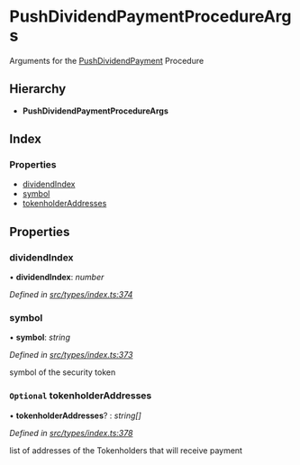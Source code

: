 # PushDividendPaymentProcedureArgs

Arguments for the [PushDividendPayment](../enums/_types_index_.proceduretype.md#pushdividendpayment) Procedure

## Hierarchy

* **PushDividendPaymentProcedureArgs**

## Index

### Properties

* [dividendIndex](_types_index_.pushdividendpaymentprocedureargs.md#dividendindex)
* [symbol](_types_index_.pushdividendpaymentprocedureargs.md#symbol)
* [tokenholderAddresses](_types_index_.pushdividendpaymentprocedureargs.md#optional-tokenholderaddresses)

## Properties

### dividendIndex

• **dividendIndex**: _number_

_Defined in_ [_src/types/index.ts:374_](https://github.com/PolymathNetwork/polymath-sdk/blob/550676f/src/types/index.ts#L374)

### symbol

• **symbol**: _string_

_Defined in_ [_src/types/index.ts:373_](https://github.com/PolymathNetwork/polymath-sdk/blob/550676f/src/types/index.ts#L373)

symbol of the security token

### `Optional` tokenholderAddresses

• **tokenholderAddresses**? : _string\[\]_

_Defined in_ [_src/types/index.ts:378_](https://github.com/PolymathNetwork/polymath-sdk/blob/550676f/src/types/index.ts#L378)

list of addresses of the Tokenholders that will receive payment

